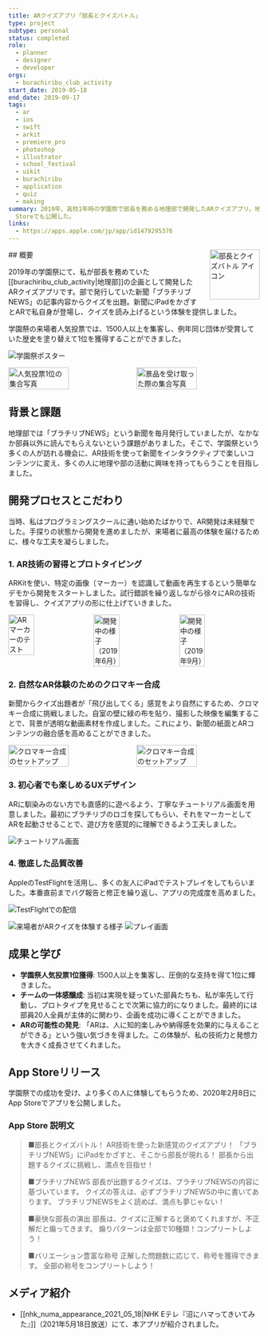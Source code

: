 ```yaml
---
title: ARクイズアプリ「部長とクイズバトル」
type: project
subtype: personal
status: completed
role:
  - planner
  - designer
  - developer
orgs:
  - burachiribu_club_activity
start_date: 2019-05-18
end_date: 2019-09-17
tags:
  - ar
  - ios
  - swift
  - arkit
  - premiere_pro
  - photoshop
  - illustrator
  - school_festival
  - uikit
  - burachiribu
  - application
  - quiz
  - making
summary: 2019年、高校1年時の学園祭で部長を務める地理部で開発したARクイズアプリ。地理部の新聞「ブラチリブNEWS」にiPadをかざすとARで筆者が現れてクイズを出す仕組み。1500人以上を集客し、学園祭の人気投票で1位を獲得、後にApp
  Storeでも公開した。
links:
  - https://apps.apple.com/jp/app/id1479295376
---
```


<img src="linked_assets/20_Projects/personal/ar_quiz_battle/ar_quiz_battle_icon.jpg" alt="部長とクイズバトル アイコン" style="float: right; width: 100px; margin-left: 16px;">
## 概要

2019年の学園祭にて、私が部長を務めていた[[burachiribu_club_activity|地理部]]の企画として開発したARクイズアプリです。部で発行していた新聞「ブラチリブNEWS」の記事内容からクイズを出題。新聞にiPadをかざすとARで私自身が登場し、クイズを読み上げるという体験を提供しました。

学園祭の来場者人気投票では、1500人以上を集客し、例年同じ団体が受賞していた歴史を塗り替えて1位を獲得することができました。

![学園祭ポスター](linked_assets/30_Background/extracurricular_activities/burachiribu_club_activity/school_festival_planning/burachiribu_ar_quiz_planning_2019/gakuensai_poster_quizbattle.jpg)
<div style="display: flex; gap: 10px;">
    <img src="linked_assets/30_Background/extracurricular_activities/burachiribu_club_activity/school_festival_planning/burachiribu_ar_quiz_planning_2019/award_group_photo_1.jpg" alt="人気投票1位の集合写真" width="49%">
    <img src="linked_assets/30_Background/extracurricular_activities/burachiribu_club_activity/school_festival_planning/burachiribu_ar_quiz_planning_2019/award_group_photo_2_with_prize.jpg" alt="景品を受け取った際の集合写真" width="49%">
</div>

## 背景と課題

地理部では「ブラチリブNEWS」という新聞を毎月発行していましたが、なかなか部員以外に読んでもらえないという課題がありました。そこで、学園祭という多くの人が訪れる機会に、AR技術を使って新聞をインタラクティブで楽しいコンテンツに変え、多くの人に地理や部の活動に興味を持ってもらうことを目指しました。

## 開発プロセスとこだわり

当時、私はプログラミングスクールに通い始めたばかりで、AR開発は未経験でした。手探りの状態から開発を進めましたが、来場者に最高の体験を届けるために、様々な工夫を凝らしました。

### 1. AR技術の習得とプロトタイピング
ARKitを使い、特定の画像（マーカー）を認識して動画を再生するという簡単なデモから開発をスタートしました。試行錯誤を繰り返しながら徐々にARの技術を習得し、クイズアプリの形に仕上げていきました。

<div style="display: flex; gap: 10px;">
    <img src="linked_assets/20_Projects/personal/ar_quiz_battle/ar_marker_test.jpg" alt="ARマーカーのテスト" width="32%">
    <img src="linked_assets/20_Projects/personal/ar_quiz_battle/dev_snapshot_201906.jpg" alt="開発中の様子（2019年6月）" width="32%">
    <img src="linked_assets/20_Projects/personal/ar_quiz_battle/dev_snapshot_201909.jpg" alt="開発中の様子（2019年9月）" width="32%">
</div>

### 2. 自然なAR体験のためのクロマキー合成
新聞からクイズ出題者が「飛び出してくる」感覚をより自然にするため、クロマキー合成に挑戦しました。自室の壁に緑の布を貼り、撮影した映像を編集することで、背景が透明な動画素材を作成しました。これにより、新聞の紙面とARコンテンツの融合感を高めることができました。

<div style="display: flex; gap: 10px;">
    <img src="linked_assets/20_Projects/personal/ar_quiz_battle/chromakey_setup_1.jpg" alt="クロマキー合成のセットアップ" width="49%">
    <img src="linked_assets/20_Projects/personal/ar_quiz_battle/chromakey_setup_2.jpg" alt="クロマキー合成のセットアップ" width="49%">
</div>

### 3. 初心者でも楽しめるUXデザイン
ARに馴染みのない方でも直感的に遊べるよう、丁寧なチュートリアル画面を用意しました。最初にブラチリブのロゴを探してもらい、それをマーカーとしてARを起動させることで、遊び方を感覚的に理解できるよう工夫しました。

![チュートリアル画面](linked_assets/20_Projects/personal/ar_quiz_battle/tutorial_screenshot.jpeg)

### 4. 徹底した品質改善
AppleのTestFlightを活用し、多くの友人にiPadでテストプレイをしてもらいました。本番直前までバグ報告と修正を繰り返し、アプリの完成度を高めました。

![TestFlightでの配信](linked_assets/20_Projects/personal/ar_quiz_battle/testflight_screenshot.jpg)

![来場者がARクイズを体験する様子](linked_assets/30_Background/extracurricular_activities/burachiribu_club_activity/school_festival_planning/burachiribu_ar_quiz_planning_2019/quizbattle_customers.jpg)
![プレイ画面](linked_assets/30_Background/extracurricular_activities/burachiribu_club_activity/school_festival_planning/burachiribu_ar_quiz_planning_2019/quizbattle_play_scene.jpg)

## 成果と学び

- **学園祭人気投票1位獲得**: 1500人以上を集客し、圧倒的な支持を得て1位に輝きました。
- **チームの一体感醸成**: 当初は実現を疑っていた部員たちも、私が率先して行動し、プロトタイプを見せることで次第に協力的になりました。最終的には部員20人全員が主体的に関わり、企画を成功に導くことができました。
- **ARの可能性の発見**: 「ARは、人に知的楽しみや納得感を効果的に与えることができる」という強い気づきを得ました。この体験が、私の技術力と発想力を大きく成長させてくれました。

## App Storeリリース
学園祭での成功を受け、より多くの人に体験してもらうため、2020年2月8日にApp Storeでアプリを公開しました。

### App Store 説明文
> ■部長とクイズバトル！
> AR技術を使った新感覚のクイズアプリ！
> 「ブラチリブNEWS」にiPadをかざすと、そこから部長が現れる！
> 部長から出題するクイズに挑戦し、満点を目指せ！
> 
> ■ブラチリブNEWS
> 部長が出題するクイズは、ブラチリブNEWSの内容に基づいています。
> クイズの答えは、必ずブラチリブNEWSの中に書いてあります。
> ブラチリブNEWSをよく読めば、満点も夢じゃない！
> 
> ■豪快な部長の演出
> 部長は、クイズに正解すると褒めてくれますが、不正解だと煽ってきます。
> 煽りパターンは全部で10種類！コンプリートしよう！
> 
> ■バリエーション豊富な称号
> 正解した問題数に応じて、称号を獲得できます。
> 全部の称号をコンプリートしよう！

## メディア紹介
- [[nhk_numa_appearance_2021_05_18|NHK Eテレ『沼にハマってきいてみた』]]（2021年5月18日放送）にて、本アプリが紹介されました。
